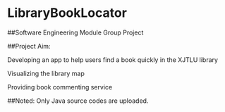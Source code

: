 # LibraryBookLocator
##Software Engineering Module Group Project

##Project Aim:

  Developing an app to help users find a book quickly in the XJTLU library
  
  Visualizing the library map
  
  Providing book commenting service
 
##Noted: Only Java source codes are uploaded.
